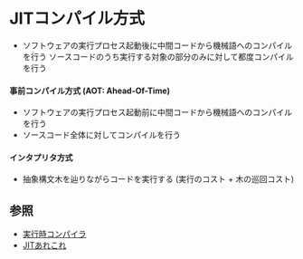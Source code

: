 # JITコンパイル方式
- ソフトウェアの実行プロセス起動後に中間コードから機械語へのコンパイルを行う
  ソースコードのうち実行する対象の部分のみに対して都度コンパイルを行う

#### 事前コンパイル方式 (AOT: Ahead-Of-Time)
- ソフトウェアの実行プロセス起動前に中間コードから機械語へのコンパイルを行う
- ソースコード全体に対してコンパイルを行う

#### インタプリタ方式
- 抽象構文木を辿りながらコードを実行する (実行のコスト + 木の巡回コスト)

## 参照
- [実行時コンパイラ](https://ja.wikipedia.org/wiki/%E5%AE%9F%E8%A1%8C%E6%99%82%E3%82%B3%E3%83%B3%E3%83%91%E3%82%A4%E3%83%A9)
- [JITあれこれ](https://keens.github.io/blog/2018/12/01/jitarekore/)
